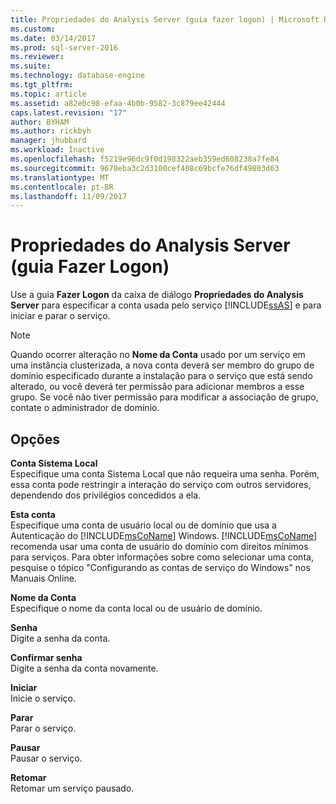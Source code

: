 ```yaml
---
title: Propriedades do Analysis Server (guia fazer logon) | Microsoft Docs
ms.custom: 
ms.date: 03/14/2017
ms.prod: sql-server-2016
ms.reviewer: 
ms.suite: 
ms.technology: database-engine
ms.tgt_pltfrm: 
ms.topic: article
ms.assetid: a82e0c98-efaa-4b0b-9582-3c879ee42444
caps.latest.revision: "17"
author: BYHAM
ms.author: rickbyh
manager: jhubbard
ms.workload: Inactive
ms.openlocfilehash: f5219e96dc9f0d198322aeb359ed608238a7fe84
ms.sourcegitcommit: 9678eba3c2d3100cef408c69bcfe76df49803d63
ms.translationtype: MT
ms.contentlocale: pt-BR
ms.lasthandoff: 11/09/2017
---
```

# <a name="analysis-server-properties-log-on-tab"></a>Propriedades do Analysis Server (guia Fazer Logon)
  Use a guia **Fazer Logon** da caixa de diálogo **Propriedades do Analysis Server** para especificar a conta usada pelo serviço [!INCLUDE[ssAS](../../includes/ssas-md.md)] e para iniciar e parar o serviço.  
  
> [!NOTE]  
>  Quando ocorrer alteração no **Nome da Conta** usado por um serviço em uma instância clusterizada, a nova conta deverá ser membro do grupo de domínio especificado durante a instalação para o serviço que está sendo alterado, ou você deverá ter permissão para adicionar membros a esse grupo. Se você não tiver permissão para modificar a associação de grupo, contate o administrador de domínio.  
  
## <a name="options"></a>Opções  
 **Conta Sistema Local**  
 Especifique uma conta Sistema Local que não requeira uma senha. Porém, essa conta pode restringir a interação do serviço com outros servidores, dependendo dos privilégios concedidos a ela.  
  
 **Esta conta**  
 Especifique uma conta de usuário local ou de domínio que usa a Autenticação do [!INCLUDE[msCoName](../../includes/msconame-md.md)] Windows. [!INCLUDE[msCoName](../../includes/msconame-md.md)] recomenda usar uma conta de usuário do domínio com direitos mínimos para serviços. Para obter informações sobre como selecionar uma conta, pesquise o tópico "Configurando as contas de serviço do Windows" nos Manuais Online.  
  
 **Nome da Conta**  
 Especifique o nome da conta local ou de usuário de domínio.  
  
 **Senha**  
 Digite a senha da conta.  
  
 **Confirmar senha**  
 Digite a senha da conta novamente.  
  
 **Iniciar**  
 Inicie o serviço.  
  
 **Parar**  
 Parar o serviço.  
  
 **Pausar**  
 Pausar o serviço.  
  
 **Retomar**  
 Retomar um serviço pausado.  
  
  
